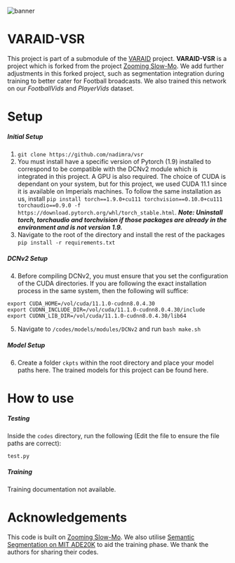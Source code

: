 ![banner](https://user-images.githubusercontent.com/36157933/181859205-b67c5429-6a35-4ca0-8aa6-a51921522d07.png)

# VARAID-VSR
This project is part of a submodule of the [VARAID](https://github.com/nadimra/project-varaid) project. **VARAID-VSR** is a project which is forked from the project [Zooming Slow-Mo](https://github.com/Mukosame/Zooming-Slow-Mo-CVPR-2020). We add further adjustments in this forked project, such as segmentation integration during training to better cater for Football broadcasts. We also trained this network on our *FootballVids* and *PlayerVids* dataset.  

# Setup
##### Initial Setup
1. `git clone https://github.com/nadimra/vsr`
2. You must install have a specific version of Pytorch (1.9) installed to correspond to be compatible with the DCNv2 module which is integrated in this project. A GPU is also required. The choice of CUDA is dependant on your system, but for this project, we used CUDA 11.1 since it is available on Imperials machines. To follow the same installation as us, install `pip install torch==1.9.0+cu111 torchvision==0.10.0+cu111 torchaudio==0.9.0 -f https://download.pytorch.org/whl/torch_stable.html`. ***Note: Uninstall torch, torchaudio and torchvision if those packages are already in the environment and is not version 1.9.***
3. Navigate to the root of the directory and install the rest of the packages `pip install -r requirements.txt`

##### DCNv2 Setup
4. Before compiling DCNv2, you must ensure that you set the configuration of the CUDA directories. If you are following the exact installation process in the same system, then the following will suffice:

```
export CUDA_HOME=/vol/cuda/11.1.0-cudnn8.0.4.30
export CUDNN_INCLUDE_DIR=/vol/cuda/11.1.0-cudnn8.0.4.30/include
export CUDNN_LIB_DIR=/vol/cuda/11.1.0-cudnn8.0.4.30/lib64
```

5. Navigate to `/codes/models/modules/DCNv2` and run `bash make.sh`

##### Model Setup
6. Create a folder `ckpts` within the root directory and place your model paths here. The trained models for this project can be found here.

# How to use
##### Testing
Inside the `codes` directory, run the following (Edit the file to ensure the file paths are correct):
```
test.py
```

##### Training
Training documentation not available.

# Acknowledgements
This code is built on [Zooming Slow-Mo](https://github.com/Mukosame/Zooming-Slow-Mo-CVPR-2020). We also utilise [Semantic Segmentation on MIT ADE20K](https://github.com/CSAILVision/semantic-segmentation-pytorch) to aid the training phase. We thank the authors for sharing their codes. 

